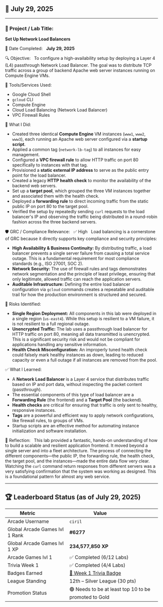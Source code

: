 ## 📅 July 29, 2025

---

### 🧩 Project / Lab Title:
**Set Up Network Load Balancers**

📆 Date Completed:  
**July 29, 2025**

🔍 Objective:  
To configure a high-availability setup by deploying a Layer 4 (L4) passthrough Network Load Balancer. The goal was to distribute TCP traffic across a group of backend Apache web server instances running on Compute Engine VMs.

🔧 Tools/Services Used:
- Google Cloud Shell
- `gcloud` CLI
- Compute Engine
- Cloud Load Balancing (Network Load Balancer)
- VPC Firewall Rules

🧠 What I Did:
- Created three identical **Compute Engine** VM instances (`www1`, `www2`, `www3`), each running an Apache web server configured via a **startup script**.
- Applied a common tag (`network-lb-tag`) to all instances for easy management.
- Configured a **VPC firewall rule** to allow HTTP traffic on port 80 specifically to instances with that tag.
- Provisioned a **static external IP address** to serve as the public entry point for the load balancer.
- Created a legacy **HTTP health check** to monitor the availability of the backend web servers.
- Set up a **target pool**, which grouped the three VM instances together and associated them with the health check.
- Deployed a **forwarding rule** to direct incoming traffic from the static public IP on port 80 to the target pool.
- Verified the setup by repeatedly sending `curl` requests to the load balancer's IP and observing the traffic being distributed in a round-robin fashion across the three backend servers.

🛡️ GRC / Compliance Relevance:  
✅ High  
Load balancing is a cornerstone of GRC because it directly supports key compliance and security principles:
- **High Availability & Business Continuity:** By distributing traffic, a load balancer prevents a single server failure from causing a total service outage. This is a fundamental requirement for most compliance standards (e.g., ISO 27001, SOC 2).
- **Network Security:** The use of firewall rules and tags demonstrates network segmentation and the principle of least privilege, ensuring that only legitimate, allowed traffic can reach the application servers.
- **Auditable Infrastructure:** Defining the entire load balancer configuration via `gcloud` commands creates a repeatable and auditable trail for how the production environment is structured and secured.

🚩 Risks Identified:  
- **Single Region Deployment:** All components in this lab were deployed in a single region (`us-east4`). While this setup is resilient to a VM failure, it is not resilient to a full regional outage.
- **Unencrypted Traffic:** The lab uses a passthrough load balancer for HTTP traffic on port 80, meaning all data transmitted is unencrypted. This is a significant security risk and would not be compliant for applications handling any sensitive information.
- **Health Check Misconfiguration:** An improperly tuned health check could falsely mark healthy instances as down, leading to reduced capacity or even a full outage if all instances are removed from the pool.

✅ What I Learned:
- A **Network Load Balancer** is a Layer 4 service that distributes traffic based on IP and port data, without inspecting the packet content (passthrough).
- The essential components of this type of load balancer are a **Forwarding Rule** (the frontend) and a **Target Pool** (the backend).
- **Health checks** are critical for ensuring that traffic is only sent to healthy, responsive instances.
- **Tags** are a powerful and efficient way to apply network configurations, like firewall rules, to groups of VMs.
- Startup scripts are an effective method for automating instance initialization and software installation.

💭 Reflection:  
This lab provided a fantastic, hands-on understanding of how to build a scalable and resilient application frontend. It moved beyond a single server and into a fleet architecture. The process of connecting the different components—the public IP, the forwarding rule, the health check, the target pool, and the instances—made the entire data flow very clear. Watching the `curl` command return responses from different servers was a very satisfying confirmation that the system was working as designed. This is a foundational pattern for almost any web service.

---

## 🏆 Leaderboard Status (as of July 29, 2025)

| Metric              | Value                    |
|---------------------|--------------------------|
| Arcade Username     | `ciril`                  |
| Global Arcade Games lvl 1 Rank         | **#6277**                 |
| Global Arcade Games lvl 1 XP           | **234,577,850 XP**      |
| Arcade Games lvl 1       | ✅ Completed (6/12 Labs)  |
| Trivia Week 1       | ✅ Completed (4/4 Labs)  |
| Badges Earned       | [🏅 Week 1 Trivia Badge](https://www.cloudskillsboost.google/public_profiles/c8fd48a4-987d-4216-9635-d49fa00793da/badges/17140064)   |
| League Standing     | 12th – Silver League (30 pts) |
| Promotion Status    | 🟢 Needs to be at least top 10 to be promoted to Gold          |
